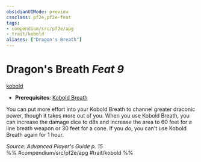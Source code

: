 ```yaml
---
obsidianUIMode: preview
cssclass: pf2e,pf2e-feat
tags:
- compendium/src/pf2e/apg
- trait/kobold
aliases: ["Dragon's Breath"]
---
```

# Dragon's Breath  *Feat 9*  
[kobold](../../rules/traits/kobold-b1.md)  

- **Prerequisites**: [Kobold Breath](kobold-breath-apg.md)

You can put more effort into your Kobold Breath to channel greater draconic power, though it takes more out of you. When you use Kobold Breath, you can increase the damage dice to d8s and increase the area to 60 feet for a line breath weapon or 30 feet for a cone. If you do, you can't use Kobold Breath again for 1 hour.

*Source: Advanced Player's Guide p. 15*  
%% #compendium/src/pf2e/apg #trait/kobold %%